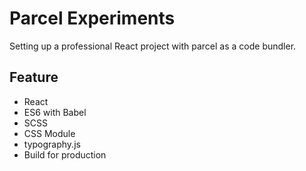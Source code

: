 # Parcel Experiments

Setting up a professional React project with parcel as a code bundler.

## Feature
- React
- ES6 with Babel
- SCSS  
- CSS Module
- typography.js
- Build for production
